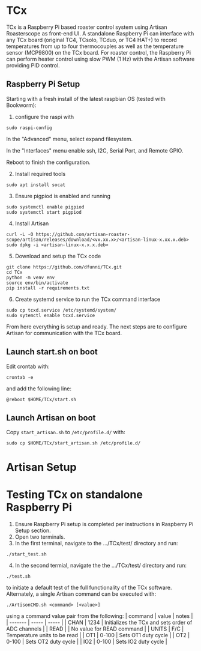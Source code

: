 # TCx
TCx is a Raspberry Pi based roaster control system using Artisan Roasterscope as front-end UI. A standalone Raspberry Pi can interface with any TCx board (original TC4, TCsolo, TCduo, or TC4 HAT+) to record temperatures from up to four thermocouples as well as the temperature sensor (MCP9800) on the TCx board. For roaster control, the Raspberry Pi can perform heater control using slow PWM (1 Hz) with the Artisan software providing PID control.

## Raspberry Pi Setup
Starting with a fresh install of the latest raspbian OS (tested with Bookworm):

1. configure the raspi with
```
sudo raspi-config
```    
In the "Advanced" menu, select expand filesystem.

In the "Interfaces" menu enable ssh, I2C, Serial Port, and Remote GPIO.

Reboot to finish the configuration.

2. Install required tools
```
sudo apt install socat
```
3. Ensure pigpiod is enabled and running
```
sudo systemctl enable pigpiod
sudo systemctl start pigpiod
```
4. Install Artisan
```
curl -L -O https://github.com/artisan-roaster-scope/artisan/releases/download/<vx.xx.x>/<artisan-linux-x.xx.x.deb>
sudo dpkg -i <artisan-linux-x.x.x.deb>
```
5. Download and setup the TCx code
```
git clone https://github.com/dfunni/TCx.git
cd TCx
python -m venv env
source env/bin/activate
pip install -r requirements.txt
```
6. Create systemd service to run the TCx command interface
```
sudo cp tcxd.service /etc/systemd/system/
sudo sytemctl enable tcxd.service
```
From here everything is setup and ready. The next steps are to configure Artisan for communication with the TCx board.

## Launch start.sh on boot
Edit crontab with:

    crontab -e

and add the following line:

    @reboot $HOME/TCx/start.sh

## Launch Artisan on boot
Copy `start_artisan.sh` to `/etc/profile.d/` with:

    sudo cp $HOME/TCx/start_artisan.sh /etc/profile.d/

# Artisan Setup

# Testing TCx on standalone Raspberry Pi
1. Ensure Raspberry Pi setup is completed per instructions in Raspberry Pi Setup
  section.
2. Open two terminals.
3. In the first terminal, navigate to the .../TCx/test/ directory and run:
```
./start_test.sh
```
4. In the second termial, navigate the the .../TCx/test/ directory and run:
```
./test.sh
```
to initiate a default test of the full functionality of the TCx software.
Alternately, a single Artisan command can be executed with:
```
./ArtisonCMD.sh <command> [<value>]
```
 using a command value pair from the following:
| command | value | notes |
| ------- | ----- | ----- |
| CHAN    | 1234  | Initializes the TCx and sets order of ADC channels |
| READ    |       | No value for READ command |
| UNITS   | F/C   | Temperature units to be read |
| OT1     | 0-100 | Sets OT1 duty cycle |
| OT2     | 0-100 | Sets OT2 duty cycle |
| IO2     | 0-100 | Sets IO2 duty cycle | 

